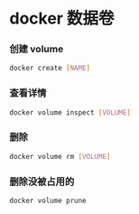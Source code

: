 # docker 数据卷

### 创建 volume

```bash
docker create [NAME]
```

### 查看详情

```bash
docker volume inspect [VOLUME]
```

### 删除

```bash
docker volume rm [VOLUME]
```

### 删除没被占用的

```bash
docker volume prune
```
